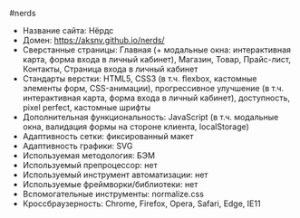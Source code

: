 #nerds
- Название сайта: Нёрдс
- Домен: https://aksnv.github.io/nerds/
- Сверстанные страницы: Главная (+ модальные окна: интерактивная карта, форма входа в личный кабинет), Магазин, Товар, Прайс-лист, Контакты, Страница входа в личный кабинет
- Стандарты верстки: HTML5, CSS3 (в т.ч. flexbox, кастомные элементы форм, CSS-анимации), прогрессивное улучшение (в т.ч. интерактивная карта, форма входа в личный кабинет), доступность, pixel perfect, кастомные шрифты
- Дополнительная функциональность: JavaScript (в т.ч. модальные окна, валидация формы на стороне клиента, localStorage)
- Адаптивность сетки: фиксированный макет
- Адаптивность графики: SVG
- Используемая методология: БЭМ
- Используемый препроцессор: нет
- Используемый инструмент автоматизации: нет
- Используемые фреймворки/библиотеки: нет
- Вспомогательные инструменты: normalize.css 
- Кроссбраузерность: Chrome, Firefox, Opera, Safari, Edge, IE11
